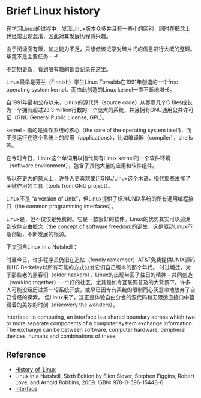 # Brief Linux history

在学习Linux的过程中，发现Linux版本众多并且有一些小的区别，同时在概念上也经常出现混淆，因此对其发展历程感兴趣。

由于阅读面有限，加之能力不足，只想借该记录对碎片式的信息进行大概的整理。毕竟不是主要任务 -.-!

不定期更新，看到啥有趣的都会记录在这里。

Linux最早是芬兰（Finnish）学生Linus Torvalds在1991年创造的一个free operating system kernel。而由此创造的Linux kernel一直不断地增长。

自1991年最初公布以来，Linux的源代码（source code）从寥寥几个C files成长为一个拥有超过23.3 million行数的一个庞大的系统，并且拥有GNU通用公共许可证（GNU General Public License, GPL)。

kernel - 指的是操作系统的核心（the core of the operating system itself)，而不是运行在这个系统上的应用（applications），比如编译器（compiler），shells等。

在今时今日，Linux这个单词用以指代具有Linux kernel的一个软件环境（software environment），包含了其他大量的应用和软件组件。

所以在更大的意义上，许多人更喜欢使用GNU/Linux这个术语，指代那些发挥了关键作用的工具（tools from GNU project）。

Linux不是 “a version of Unix”，但Linux提供了标准UNIX系统的所有通用编程接口（the common programming interfaces）。

Linux是，但不仅仅是免费的。它是一款很好的软件。Linux的优势其实可以追溯到软件自由概念（the concept of software freedom)的诞生，这是驱动Linux不断创新，不断发展的根源。

下文引自Linux in a Nutshell：

时至今日，许多程序员仍旧在追忆（fondly remember）AT&T免费提供UNIX源码和UC Berkeley以所有可能的方式分发它们自己版本的那个年代。
时过境迁，对于那些老的黑客们（older hackers），Linux的出现带回了往日的精神 - 共同创造（working together）一个好的社区，尤其是如今互联网普及的大背景下。许多人可能没经历过第一轮系统开放，或早已因专有系统的限制而心灰意冷地放弃了自己曾经的探索。
但Linux来了，这正是体验自由分发的源代码和无限适应接口中蕴藏着的美妙的时刻（discovery the wonders）。

Interface: In computing, an interface is a shared boundary across which two or more separate components of a computer system exchange information.
The exchange can be between software, computer hardware, peripheral devices, humans and combinations of these.

## Reference
- [History_of_Linux](https://en.wikipedia.org/wiki/History_of_Linux)
- Linux in a Nutshell, Sixth Edition by Ellen Siever, Stephen Figgins, Robert Love, and Arnold Robbins, 2009. ISBN: 978-0-596-15448-6
- [Interface](https://en.wikipedia.org/wiki/Interface_(computing))
